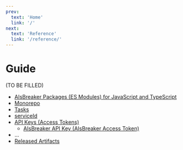 ```yaml
---
prev:
  text: 'Home'
  link: '/'
next:
  text: 'Reference'
  link: '/reference/'
---
```


Guide
=====


(TO BE FILLED)

- [AIsBreaker Packages (ES Modules) for JavaScript and TypeScript](./aisbreaker-packages.md)
- [Monorepo](./monorepo.md)
- [Tasks](./tasks.md)
- [serviceId](./serviceId.md)
- [API Keys (Access Tokens)](./api-keys.md)
  - [AIsBreaker API Key (AIsBreaker Access Token)](./aisbreaker-api-key.md)
- ...
- [Released Artifacts](./release.md#released-artifacts)






